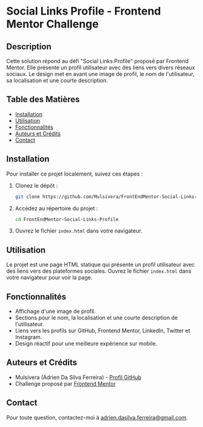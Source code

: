 # Social Links Profile - Frontend Mentor Challenge

## Description
Cette solution répond au défi "Social Links Profile" proposé par Frontend Mentor. Elle présente un profil utilisateur avec des liens vers divers réseaux sociaux. Le design met en avant une image de profil, le nom de l'utilisateur, sa localisation et une courte description.

## Table des Matières
- [Installation](#installation)
- [Utilisation](#utilisation)
- [Fonctionnalités](#fonctionnalités)
- [Auteurs et Crédits](#auteurs-et-crédits)
- [Contact](#contact)

## Installation
Pour installer ce projet localement, suivez ces étapes :

1. Clonez le dépôt :
    ```bash
    git clone https://github.com/Mulsivera/FrontEndMentor-Social-Links-Profile.git
    ```
2. Accédez au répertoire du projet :
    ```bash
    cd FrontEndMentor-Social-Links-Profile
    ```

3. Ouvrez le fichier `index.html` dans votre navigateur.

## Utilisation
Le projet est une page HTML statique qui présente un profil utilisateur avec des liens vers des plateformes sociales. Ouvrez le fichier `index.html` dans votre navigateur pour voir la page.

## Fonctionnalités
- Affichage d'une image de profil.
- Sections pour le nom, la localisation et une courte description de l'utilisateur.
- Liens vers les profils sur GitHub, Frontend Mentor, LinkedIn, Twitter et Instagram.
- Design réactif pour une meilleure expérience sur mobile.

## Auteurs et Crédits
- Mulsivera (Adrien Da Silva Ferreira) - [Profil GitHub](https://github.com/Mulsivera)
- Challenge proposé par [Frontend Mentor](https://www.frontendmentor.io/challenges)

## Contact
Pour toute question, contactez-moi à [adrien.dasilva.ferreira@gmail.com](mailto:adrien.dasilva.ferreira@gmail.com).

